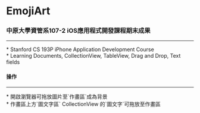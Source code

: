 # EmojiArt

### 中原大學資管系107-2 iOS應用程式開發課程期末成果
<hr>
* Stanford CS 193P iPhone Application Development Course <br>
* Learning Documents, CollectionView, TableView, Drag and Drop, Text fields

#### 操作
<hr>
 * 開啟瀏覽器可拖放圖片至`作畫區`成為背景 <br>
 * 作畫區上方`圖文字區` CollectionView 的`圖文字`可拖放至作畫區

